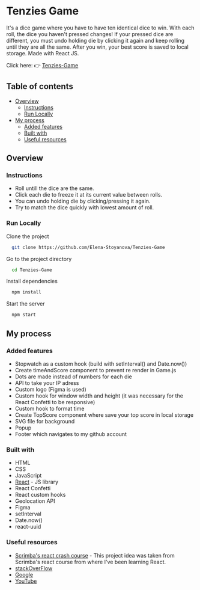 # Tenzies Game
It's a dice game where you have to have ten identical dice to win. With each roll, the dice you haven't pressed changes! If your pressed dice are different, you must undo holding die by clicking it again and keep rolling until they are all the same. After you win, your best score is saved to local storage.
Made with React JS.

Click here: 👉  [Tenzies-Game](https://elena-stoyanova-tenzies-game.netlify.app/)

## Table of contents

- [Overview](#overview)
  - [Instructions](#instructions)
  - [Run Locally](#RunLocally)
- [My process](#my-process)
  - [Added features](#added-features)
  - [Built with](#built-with)
  - [Useful resources](#useful-resources)

## Overview

### Instructions

- Roll untill the dice are the same.
- Click each die to freeze it at its current value between rolls.
- You can undo holding die by clicking/pressing it again.
- Try to match the dice quickly with lowest amount of roll.

### Run Locally

Clone the project

```bash
  git clone https://github.com/Elena-Stoyanova/Tenzies-Game
```

Go to the project directory

```bash
  cd Tenzies-Game
```

Install dependencies

```bash
  npm install
```

Start the server

```bash
  npm start
```

## My process

### Added features

- Stopwatch as a custom hook (build with setInterval() and Date.now())
- Create timeAndScore component to prevent re render in Game.js
- Dots are made instead of numbers for each die
- API to take your IP adress
- Custom logo (Figma is used)
- Custom hook for window width and height (it was necessary for the React Confetti to be responsive)
- Custom hook to format time
- Create TopScore component where save your top score in local storage
- SVG file for background
- Popup
- Footer which navigates to my github account

### Built with

- HTML
- CSS
- JavaScript
- [React](https://reactjs.org/) - JS library
- React Confetti
- React custom hooks
- Geolocation API
- Figma
- setInterval
- Date.now()
- react-uuid

### Useful resources

- [Scrimba's react crash course](https://scrimba.com/learn/learnreact) - This project idea was taken from Scrimba's react course from where I've been learning React.
- [stackOverFlow](https://stackoverflow.com/)
- [Google](https://google.com)
- [YouTube](https://www.youtube.com/)
